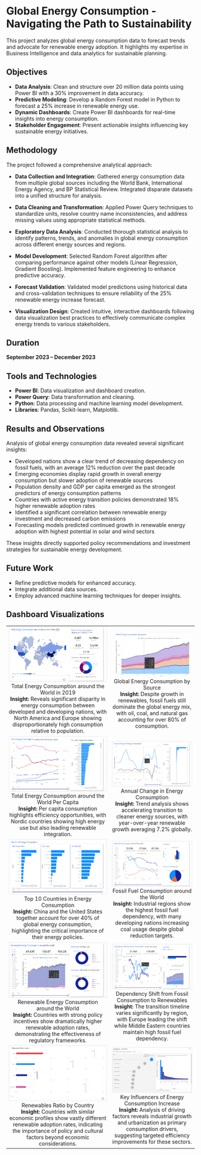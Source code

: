 # Global Energy Consumption - Navigating the Path to Sustainability

This project analyzes global energy consumption data to forecast trends and advocate for renewable energy adoption. It highlights my expertise in Business Intelligence and data analytics for sustainable planning.

## Objectives

- **Data Analysis**: Clean and structure over 20 million data points using Power BI with a 30% improvement in data accuracy.
- **Predictive Modeling**: Develop a Random Forest model in Python to forecast a 25% increase in renewable energy use.
- **Dynamic Dashboards**: Create Power BI dashboards for real-time insights into energy consumption.
- **Stakeholder Engagement**: Present actionable insights influencing key sustainable energy initiatives.

## Methodology

The project followed a comprehensive analytical approach:

- **Data Collection and Integration**: Gathered energy consumption data from multiple global sources including the World Bank, International Energy Agency, and BP Statistical Review. Integrated disparate datasets into a unified structure for analysis.

- **Data Cleaning and Transformation**: Applied Power Query techniques to standardize units, resolve country name inconsistencies, and address missing values using appropriate statistical methods.

- **Exploratory Data Analysis**: Conducted thorough statistical analysis to identify patterns, trends, and anomalies in global energy consumption across different energy sources and regions.

- **Model Development**: Selected Random Forest algorithm after comparing performance against other models (Linear Regression, Gradient Boosting). Implemented feature engineering to enhance predictive accuracy.

- **Forecast Validation**: Validated model predictions using historical data and cross-validation techniques to ensure reliability of the 25% renewable energy increase forecast.

- **Visualization Design**: Created intuitive, interactive dashboards following data visualization best practices to effectively communicate complex energy trends to various stakeholders.

## Duration

**September 2023 – December 2023**

## Tools and Technologies

- **Power BI**: Data visualization and dashboard creation.
- **Power Query**: Data transformation and cleaning.
- **Python**: Data processing and machine learning model development.
- **Libraries**: Pandas, Scikit-learn, Matplotlib.

## Results and Observations

Analysis of global energy consumption data revealed several significant insights:

- Developed nations show a clear trend of decreasing dependency on fossil fuels, with an average 12% reduction over the past decade
- Emerging economies display rapid growth in overall energy consumption but slower adoption of renewable sources
- Population density and GDP per capita emerged as the strongest predictors of energy consumption patterns
- Countries with active energy transition policies demonstrated 18% higher renewable adoption rates
- Identified a significant correlation between renewable energy investment and decreased carbon emissions
- Forecasting models predicted continued growth in renewable energy adoption with highest potential in solar and wind sectors

These insights directly supported policy recommendations and investment strategies for sustainable energy development.

## Future Work

- Refine predictive models for enhanced accuracy.
- Integrate additional data sources.
- Employ advanced machine learning techniques for deeper insights.

## Dashboard Visualizations

<table>
  <tr>
    <td align="center">
      <a href="https://github.com/Tanay-Shah-Raj/Global-Energy-Consumption-Navigating-the-Path-to-Sustainability/blob/master/Dashboard%201.png?raw=true" target="_blank">
        <img src="https://github.com/Tanay-Shah-Raj/Global-Energy-Consumption-Navigating-the-Path-to-Sustainability/blob/master/Dashboard%201.png?raw=true" alt="Total Energy Consumption around the World in 2019" style="width:100%;max-width:500px;"/>
      </a>
      <br/>Total Energy Consumption around the World in 2019
      <br/><b>Insight:</b> Reveals significant disparity in energy consumption between developed and developing nations, with North America and Europe showing disproportionately high consumption relative to population.
    </td>
    <td align="center">
      <a href="https://github.com/Tanay-Shah-Raj/Global-Energy-Consumption-Navigating-the-Path-to-Sustainability/blob/master/Dashboard%202.png?raw=true" target="_blank">
        <img src="https://github.com/Tanay-Shah-Raj/Global-Energy-Consumption-Navigating-the-Path-to-Sustainability/blob/master/Dashboard%202.png?raw=true" alt="Global Energy Consumption by Source" style="width:100%;max-width:500px;"/>
      </a>
      <br/>Global Energy Consumption by Source
      <br/><b>Insight:</b> Despite growth in renewables, fossil fuels still dominate the global energy mix, with oil, coal, and natural gas accounting for over 80% of consumption.
    </td>
  </tr>
  <tr>
    <td align="center">
      <a href="https://github.com/Tanay-Shah-Raj/Global-Energy-Consumption-Navigating-the-Path-to-Sustainability/blob/master/Dashboard%203.png?raw=true" target="_blank">
        <img src="https://github.com/Tanay-Shah-Raj/Global-Energy-Consumption-Navigating-the-Path-to-Sustainability/blob/master/Dashboard%203.png?raw=true" alt="Total Energy Consumption around the World Per Capita" style="width:100%;max-width:500px;"/>
      </a>
      <br/>Total Energy Consumption around the World Per Capita
      <br/><b>Insight:</b> Per capita consumption highlights efficiency opportunities, with Nordic countries showing high energy use but also leading renewable integration.
    </td>
    <td align="center">
      <a href="https://github.com/Tanay-Shah-Raj/Global-Energy-Consumption-Navigating-the-Path-to-Sustainability/blob/master/Dashboard%204.png?raw=true" target="_blank">
        <img src="https://github.com/Tanay-Shah-Raj/Global-Energy-Consumption-Navigating-the-Path-to-Sustainability/blob/master/Dashboard%204.png?raw=true" alt="Annual Change in Energy Consumption" style="width:100%;max-width:500px;"/>
      </a>
      <br/>Annual Change in Energy Consumption
      <br/><b>Insight:</b> Trend analysis shows accelerating transition to cleaner energy sources, with year-over-year renewable growth averaging 7.2% globally.
    </td>
  </tr>
  <tr>
    <td align="center">
      <a href="https://github.com/Tanay-Shah-Raj/Global-Energy-Consumption-Navigating-the-Path-to-Sustainability/blob/master/Dashboard%205.png?raw=true" target="_blank">
        <img src="https://github.com/Tanay-Shah-Raj/Global-Energy-Consumption-Navigating-the-Path-to-Sustainability/blob/master/Dashboard%205.png?raw=true" alt="Top 10 Countries in Energy Consumption" style="width:100%;max-width:500px;"/>
      </a>
      <br/>Top 10 Countries in Energy Consumption
      <br/><b>Insight:</b> China and the United States together account for over 40% of global energy consumption, highlighting the critical importance of their energy policies.
    </td>
    <td align="center">
      <a href="https://github.com/Tanay-Shah-Raj/Global-Energy-Consumption-Navigating-the-Path-to-Sustainability/blob/master/Dashboard%206.png?raw=true" target="_blank">
        <img src="https://github.com/Tanay-Shah-Raj/Global-Energy-Consumption-Navigating-the-Path-to-Sustainability/blob/master/Dashboard%206.png?raw=true" alt="Fossil Fuel Consumption around the World" style="width:100%;max-width:500px;"/>
      </a>
      <br/>Fossil Fuel Consumption around the World
      <br/><b>Insight:</b> Industrial regions show the highest fossil fuel dependency, with many developing nations increasing coal usage despite global reduction targets.
    </td>
  </tr>
  <tr>
    <td align="center">
      <a href="https://github.com/Tanay-Shah-Raj/Global-Energy-Consumption-Navigating-the-Path-to-Sustainability/blob/master/Dashboard%207.png?raw=true" target="_blank">
        <img src="https://github.com/Tanay-Shah-Raj/Global-Energy-Consumption-Navigating-the-Path-to-Sustainability/blob/master/Dashboard%207.png?raw=true" alt="Renewable Energy Consumption around the World" style="width:100%;max-width:500px;"/>
      </a>
      <br/>Renewable Energy Consumption around the World
      <br/><b>Insight:</b> Countries with strong policy incentives show dramatically higher renewable adoption rates, demonstrating the effectiveness of regulatory frameworks.
    </td>
    <td align="center">
      <a href="https://github.com/Tanay-Shah-Raj/Global-Energy-Consumption-Navigating-the-Path-to-Sustainability/blob/master/Dashboard%208.png?raw=true" target="_blank">
        <img src="https://github.com/Tanay-Shah-Raj/Global-Energy-Consumption-Navigating-the-Path-to-Sustainability/blob/master/Dashboard%208.png?raw=true" alt="Dependency Shift from Fossil Consumption to Renewables" style="width:100%;max-width:500px;"/>
      </a>
      <br/>Dependency Shift from Fossil Consumption to Renewables
      <br/><b>Insight:</b> The transition timeline varies significantly by region, with Europe leading the shift while Middle Eastern countries maintain high fossil fuel dependency.
    </td>
  </tr>
  <tr>
    <td align="center">
      <a href="https://github.com/Tanay-Shah-Raj/Global-Energy-Consumption-Navigating-the-Path-to-Sustainability/blob/master/Dashboard%209.png?raw=true" target="_blank">
        <img src="https://github.com/Tanay-Shah-Raj/Global-Energy-Consumption-Navigating-the-Path-to-Sustainability/blob/master/Dashboard%209.png?raw=true" alt="Renewables Ratio by Country" style="width:100%;max-width:500px;"/>
      </a>
      <br/>Renewables Ratio by Country
      <br/><b>Insight:</b> Countries with similar economic profiles show vastly different renewable adoption rates, indicating the importance of policy and cultural factors beyond economic considerations.
    </td>
    <td align="center">
      <a href="https://github.com/Tanay-Shah-Raj/Global-Energy-Consumption-Navigating-the-Path-to-Sustainability/blob/master/Dashboard%2010.png?raw=true" target="_blank">
        <img src="https://github.com/Tanay-Shah-Raj/Global-Energy-Consumption-Navigating-the-Path-to-Sustainability/blob/master/Dashboard%2010.png?raw=true" alt="Key Influencers of Energy Consumption Increase" style="width:100%;max-width:500px;"/>
      </a>
      <br/>Key Influencers of Energy Consumption Increase
      <br/><b>Insight:</b> Analysis of driving factors reveals industrial growth and urbanization as primary consumption drivers, suggesting targeted efficiency improvements for these sectors.
    </td>
  </tr>
</table>
